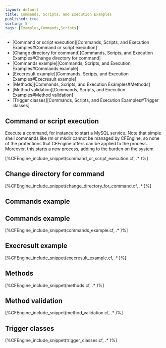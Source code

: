 ```yaml
---
layout: default
title: Commands, Scripts, and Execution Examples
published: true
sorting: 5
tags: [Examples,Commands,Scripts]
---
```


* [Command or script execution][Commands, Scripts, and Execution Examples#Command or script execution]
* [Change directory for command][Commands, Scripts, and Execution Examples#Change directory for command]
* [Commands example][Commands, Scripts, and Execution Examples#Commands example]
* [Execresult example][Commands, Scripts, and Execution Examples#Execresult example]
* [Methods][Commands, Scripts, and Execution Examples#Methods]
* [Method validation][Commands, Scripts, and Execution Examples#Method validation]
* [Trigger classes][Commands, Scripts, and Execution Examples#Trigger classes]

## Command or script execution ##

Execute a command, for instance to start a MySQL service. Note that simple shell commands like rm or mkdir cannot be managed by CFEngine, so none of the protections that CFEngine offers can be applied to the process. Moreover, this starts a new process, adding to the burden on the system.


[%CFEngine_include_snippet(command_or_script_execution.cf, .* )%]

## Change directory for command


[%CFEngine_include_snippet(change_directory_for_command.cf, .* )%]

## Commands example ##

## Commands example


[%CFEngine_include_snippet(commands_example.cf, .* )%]

## Execresult example


[%CFEngine_include_snippet(execresult_example.cf, .* )%]

## Methods


[%CFEngine_include_snippet(methods.cf, .* )%]

## Method validation


[%CFEngine_include_snippet(method_validation.cf, .* )%]

## Trigger classes

[%CFEngine_include_snippet(trigger_classes.cf, .* )%]
